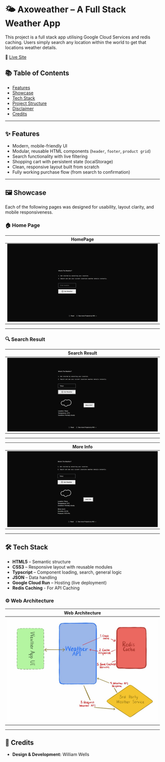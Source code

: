 # 🌤 Axoweather – A Full Stack Weather App

This project is a full stack app utilising Google Cloud Services and redis caching. Users simply search any location within the world to get that locations weather details.

🔗 [Live Site](https://weather-app-williamw.web.app/)

## 📚 Table of Contents

- [Features](#-features)
- [Showcase](#-showcase)
- [Tech Stack](#-tech-stack)
- [Project Structure](#-project-structure)
- [Disclaimer](#-disclaimer)
- [Credits](#-credits)

---

## ✨ Features

- Modern, mobile-friendly UI
- Modular, reusable HTML components (`header`, `footer`, `product grid`)
- Search functionality with live filtering
- Shopping cart with persistent state (localStorage)
- Clean, responsive layout built from scratch
- Fully working purchase flow (from search to confirmation)

---

## 🖼 Showcase

Each of the following pages was designed for usability, layout clarity, and mobile responsiveness.

### 🏠 Home Page

| HomePage                                         |
| -------------------------------------------------|
| ![Home](./documentation/images/homePagedark.png) |

---

### 🔍 Search Result

| Search Result                                    |
| -------------------------------------------------|
| ![Home](./documentation/images/searchResult.png) |

---

| More Info                                        |
| -------------------------------------------------|
| ![Home](./documentation/images/searchResult2.png) |

---

## 🛠 Tech Stack

- **HTML5** – Semantic structure
- **CSS3** – Responsive layout with reusable modules
- **Typscript** – Component loading, search, general logic
- **JSON** – Data handling
- **Google Cloud Run** – Hosting (live deployment)
- **Redis Caching** - For API Caching

### ⚙️ Web Architecture

| Web Architecture                                                    |
| ------------------------------------------------------------------- |
| ![Home](./weather-api/front-end/public/weatherAppArchitecture.jpeg) |

---

## 🌟 Credits

- **Design & Development:** William Wells
